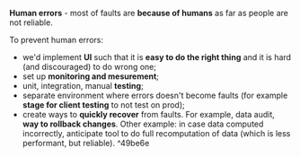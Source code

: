 **Human errors** - most of faults are **because of humans** as far as people are not reliable. 

To prevent human errors:
- we'd implement **UI** such that it is **easy to do the right thing** and it is hard (and discouraged) to do wrong one;
- set up **monitoring and mesurement**;
- unit, integration, manual **testing**;
- separate environment where errors doesn't become faults (for example **stage for client testing** to not test on prod);
- create ways to **quickly recover** from faults. For example, data audit, **way to rollback changes**. Other example: in case data computed incorrectly, anticipate tool to do full recomputation of data (which is less performant, but reliable). ^49be6e